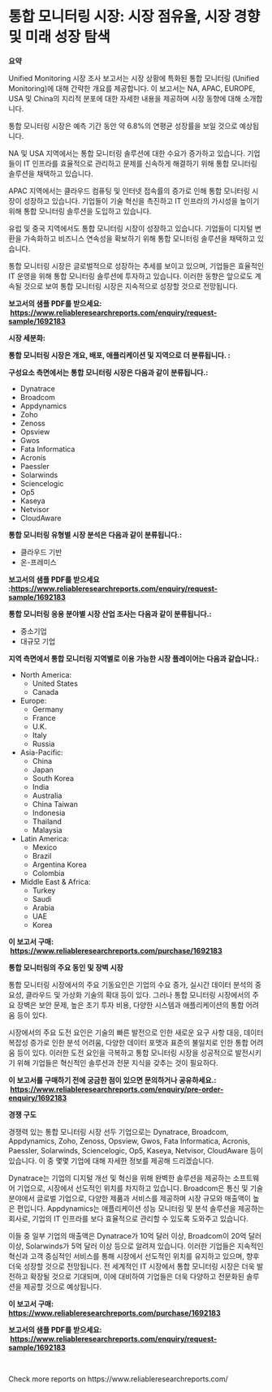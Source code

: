 <p><h1>통합 모니터링 시장: 시장 점유율, 시장 경향 및 미래 성장 탐색</h1></p><p><strong>요약</strong></p>
<p><p>Unified Monitoring 시장 조사 보고서는 시장 상황에 특화된 통합 모니터링 (Unified Monitoring)에 대해 간략한 개요를 제공합니다. 이 보고서는 NA, APAC, EUROPE, USA 및 China의 지리적 분포에 대한 자세한 내용을 제공하며 시장 동향에 대해 소개합니다. </p><p>통합 모니터링 시장은 예측 기간 동안 약 6.8%의 연평균 성장률을 보일 것으로 예상됩니다.</p><p>NA 및 USA 지역에서는 통합 모니터링 솔루션에 대한 수요가 증가하고 있습니다. 기업들이 IT 인프라를 효율적으로 관리하고 문제를 신속하게 해결하기 위해 통합 모니터링 솔루션을 채택하고 있습니다. </p><p>APAC 지역에서는 클라우드 컴퓨팅 및 인터넷 접속률의 증가로 인해 통합 모니터링 시장이 성장하고 있습니다. 기업들이 기술 혁신을 촉진하고 IT 인프라의 가시성을 높이기 위해 통합 모니터링 솔루션을 도입하고 있습니다.</p><p>유럽 및 중국 지역에서도 통합 모니터링 시장이 성장하고 있습니다. 기업들이 디지털 변환을 가속화하고 비즈니스 연속성을 확보하기 위해 통합 모니터링 솔루션을 채택하고 있습니다.</p><p>통합 모니터링 시장은 글로벌적으로 성장하는 추세를 보이고 있으며, 기업들은 효율적인 IT 운영을 위해 통합 모니터링 솔루션에 투자하고 있습니다. 이러한 동향은 앞으로도 계속될 것으로 보여 통합 모니터링 시장은 지속적으로 성장할 것으로 전망됩니다.</p></p>
<p><strong>보고서의 샘플 PDF를 받으세요: &nbsp;<a href="https://www.reliableresearchreports.com/enquiry/request-sample/1692183">https://www.reliableresearchreports.com/enquiry/request-sample/1692183</a></strong></p>
<p><strong>시장 세분화:</strong></p>
<p><strong> 통합 모니터링 시장은 개요, 배포, 애플리케이션 및 지역으로 더 분류됩니다. :</strong></p>
<p><strong>구성요소 측면에서는 통합 모니터링 시장은 다음과 같이 분류됩니다.:</strong></p>
<p><ul><li>Dynatrace</li><li>Broadcom</li><li>Appdynamics</li><li>Zoho</li><li>Zenoss</li><li>Opsview</li><li>Gwos</li><li>Fata Informatica</li><li>Acronis</li><li>Paessler</li><li>Solarwinds</li><li>Sciencelogic</li><li>Op5</li><li>Kaseya</li><li>Netvisor</li><li>CloudAware</li></ul></p>
<p><strong> 통합 모니터링 유형별 시장 분석은 다음과 같이 분류됩니다.:</strong></p>
<p><ul><li>클라우드 기반</li><li>온-프레미스</li></ul></p>
<p><strong>보고서의 샘플 PDF를 받으세요 :<a href="https://www.reliableresearchreports.com/enquiry/request-sample/1692183">https://www.reliableresearchreports.com/enquiry/request-sample/1692183</a></strong></p>
<p><strong> 통합 모니터링 응용 분야별 시장 산업 조사는 다음과 같이 분류됩니다.:</strong></p>
<p><ul><li>중소기업</li><li>대규모 기업</li></ul></p>
<p><strong>지역 측면에서 통합 모니터링 지역별로 이용 가능한 시장 플레이어는 다음과 같습니다.:</strong></p>
<p><ul>
    <li>
        North America:
        <ul>
            <li>United States</li>
            <li>Canada</li>
        </ul>
    </li>
    <li>
        Europe:
        <ul>
            <li>Germany</li>
            <li>France</li>
            <li>U.K.</li>
            <li>Italy</li>
            <li>Russia</li>
        </ul>
    </li>
    <li>
        Asia-Pacific:
        <ul>
            <li>China</li>
            <li>Japan</li>
            <li>South Korea</li>
            <li>India</li>
            <li>Australia</li>
            <li>China Taiwan</li>
            <li>Indonesia</li>
            <li>Thailand</li>
            <li>Malaysia</li>
        </ul>
    </li>
    <li>
        Latin America:
        <ul>
            <li>Mexico</li>
            <li>Brazil</li>
            <li>Argentina Korea</li>
            <li>Colombia</li>
        </ul>
    </li>
    <li>
        Middle East & Africa:
        <ul>
            <li>Turkey</li>
            <li>Saudi</li>
            <li>Arabia</li>
            <li>UAE</li>
            <li>Korea</li>
        </ul>
    </li>
    </ul></p>
<p><strong>이 보고서 구매: &nbsp;<a href="https://www.reliableresearchreports.com/purchase/1692183">https://www.reliableresearchreports.com/purchase/1692183</a></strong></p>
<p><strong>통합 모니터링의 주요 동인 및 장벽 시장</strong></p>
<p><p>통합 모니터링 시장에서의 주요 기동요인은 기업의 수요 증가, 실시간 데이터 분석의 중요성, 클라우드 및 가상화 기술의 확대 등이 있다. 그러나 통합 모니터링 시장에서의 주요 장벽은 보안 문제, 높은 초기 투자 비용, 다양한 시스템과 애플리케이션의 통합 어려움 등이 있다.</p><p>시장에서의 주요 도전 요인은 기술의 빠른 발전으로 인한 새로운 요구 사항 대응, 데이터 복잡성 증가로 인한 분석 어려움, 다양한 데이터 포맷과 표준의 불일치로 인한 통합 어려움 등이 있다. 이러한 도전 요인을 극복하고 통합 모니터링 시장을 성공적으로 발전시키기 위해 기업들은 혁신적인 솔루션과 전문 지식을 갖추는 것이 필요하다.</p></p>
<p><strong>이 보고서를 구매하기 전에 궁금한 점이 있으면 문의하거나 공유하세요.: &nbsp;<a href="https://www.reliableresearchreports.com/enquiry/pre-order-enquiry/1692183">https://www.reliableresearchreports.com/enquiry/pre-order-enquiry/1692183</a></strong></p>
<p><strong>경쟁 구도</strong></p>
<p><p>경쟁력 있는 통합 모니터링 시장 선두 기업으로는 Dynatrace, Broadcom, Appdynamics, Zoho, Zenoss, Opsview, Gwos, Fata Informatica, Acronis, Paessler, Solarwinds, Sciencelogic, Op5, Kaseya, Netvisor, CloudAware 등이 있습니다. 이 중 몇몇 기업에 대해 자세한 정보를 제공해 드리겠습니다.</p><p>Dynatrace는 기업의 디지털 개선 및 혁신을 위해 완벽한 솔루션을 제공하는 소프트웨어 기업으로, 시장에서 선도적인 위치를 차지하고 있습니다. Broadcom은 통신 및 기술 분야에서 글로벌 기업으로, 다양한 제품과 서비스를 제공하며 시장 규모와 매출액이 높은 편입니다. Appdynamics는 애플리케이션 성능 모니터링 및 분석 솔루션을 제공하는 회사로, 기업의 IT 인프라를 보다 효율적으로 관리할 수 있도록 도와주고 있습니다.</p><p>이들 중 일부 기업의 매출액은 Dynatrace가 10억 달러 이상, Broadcom이 20억 달러 이상, Solarwinds가 5억 달러 이상 등으로 알려져 있습니다. 이러한 기업들은 지속적인 혁신과 고객 중심적인 서비스를 통해 시장에서 선도적인 위치를 유지하고 있으며, 향후 더욱 성장할 것으로 전망됩니다. 전 세계적인 IT 시장에서 통합 모니터링 시장은 더욱 발전하고 확장될 것으로 기대되며, 이에 대비하여 기업들은 더욱 다양하고 전문화된 솔루션을 제공할 것으로 예상됩니다.</p></p>
<p><strong>이 보고서 구매: &nbsp; <a href="https://www.reliableresearchreports.com/purchase/1692183">https://www.reliableresearchreports.com/purchase/1692183</a></strong></p>
<p><strong>보고서의 샘플 PDF를 받으세요: &nbsp;<a href="https://www.reliableresearchreports.com/enquiry/request-sample/1692183">https://www.reliableresearchreports.com/enquiry/request-sample/1692183</a></strong><strong></strong></p>
<p>&nbsp;</p>
<p>Check more reports on https://www.reliableresearchreports.com/</p>